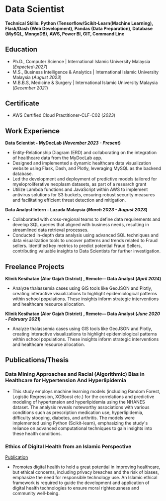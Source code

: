 # Data Scientist

#### Technical Skills: Python (Tensorflow/Scikit-Learn(Machine Learning), Flask/Dash (Web Development), Pandas (Data Preparation), Database (MySQL, MongoDB), AWS, Power BI, GIT, Command Line

## Education
- Ph.D., Computer Science | International Islamic University Malaysia (_Expected-2027_)								       		
- M.S., Business Intelligence & Analytics	|  International Islamic University Malaysia (_August 2023_)	 			        		
- M.B.B.S, Medicine & Surgery | International Islamic University Malaysia (_December 2021_)

## Certificate
- AWS Certified Cloud Practitioner-CLF-C02 (_2023_)

## Work Experience

**Data Scientist - MyDocLab (_November 2023 - Present_)**
- Entity-Relationship Diagram (ERD) and collaborating on the integration of healthcare data from the MyDocLab app.
- Designed and implemented a dynamic healthcare data visualization website using Flask, Dash, and Plotly, leveraging MySQL as the backend database.
- Led the development and deployment of predictive models tailored for myeloproliferative neoplasm datasets, as part of a research grant
- Utilize Lambda functions and JavaScript within AWS to implement antivirus solutions for S3 buckets, ensuring robust security measures and facilitating efficient threat detection and mitigation.

**Data Analyst Intern - Lazada Malaysia (_March 2023 - August 2023_)**
- Collaborated with cross-regional teams to define data requirements and develop SQL queries that aligned with business needs, resulting in streamlined data retrieval processes.
- Conducted in-depth data analysis using advanced SQL techniques and data visualization tools to uncover patterns and trends related to Fraud sellers. Identified key metrics to predict potential Fraud Sellers, contributing valuable insights to Data Scientists for further investigation.

## Freelance Projects
**Klinik Kesihatan (Alor Gajah District) , Remote— Data Analyst (_April 2024_)**
- Analyze thalassemia cases using GIS tools like GeoJSON and Plotly, creating interactive visualizations to highlight epidemiological
patterns within school populations. These insights inform strategic
interventions and healthcare resource allocation.

**Klinik Kesihatan (Alor Gajah District) , Remote— Data Analyst (_June 2020 - February 2021_)**
- Analyze thalassemia cases using GIS tools like GeoJSON and Plotly, creating interactive visualizations to highlight epidemiological patterns within school populations. These insights inform strategic interventions and healthcare resource allocation.

## Publications/Thesis
### Data Mining Approaches and Racial (Algorithmic) Bias in Healthcare for Hypertension And Hyperlipidemia

- This study employs machine learning models (including Random Forest, Logistic Regression, XGBoost etc.) for the correlations and predictive modeling of hypertension and hyperlipidemia using the NHANES dataset. The analysis reveals noteworthy associations with various conditions such as prescription medication use, hyperlipidemia, difficulty stooping, diabetes, and arthritis. The models were implemented using Python (Scikit-learn), emphasizing the study's reliance on advanced computational techniques to gain insights into these health conditions.

### Ethics of Digital Health from an Islamic Perspective
[Publication](https://journals.ust.edu/index.php/JST/article/view/1993/1742)

- Promotes digital health to hold a great potential in improving healthcare, but ethical concerns, including privacy breaches and the risk of biases, emphasize the need for responsible technology use. An Islamic ethical framework is required to guide the development and application of digital health technologies to ensure moral righteousness and community well-being.
